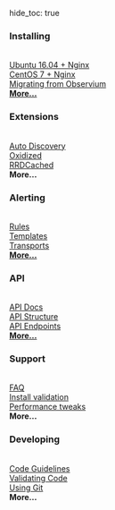 hide_toc: true
<div class="row">
    <div class="col-md-4">
        <div class="well">
            <h3 class="text-danger"><i class="fa fa-download fa-2x fa-pull-left"></i> Installing</h3><br />
            <a href="/Installation/Installation-Ubuntu-1604-Nginx/">Ubuntu 16.04 + Nginx</a><br />
            <a href="/Installation/Installation-CentOS-7-Nginx/">CentOS 7 + Nginx</a><br />
            <a href="/Installation/Migrating-from-Observium/">Migrating from Observium</a><br />
            <a href="/Installation/Installing-LibreNMS/"><strong>More...</strong></a>
        </div>
    </div>
    <div class="col-md-4">
        <div class="well">
            <h3 class="text-danger"><i class="fa fa-plug fa-2x fa-pull-left"></i> Extensions</h3><br />
            <a href="/Extensions/Auto-Discovery/">Auto Discovery</a><br />
            <a href="/Extensions/Oxidized/">Oxidized</a><br />
            <a href="/Extensions/RRDCached/">RRDCached</a><br />
            <strong>More...</strong>
        </div>
    </div>
    <div class="col-md-4">
        <div class="well">
            <h3 class="text-danger"><i class="fa fa-bell fa-2x fa-pull-left"></i> Alerting</h3><br />
            <a href="/Extensions/Alerting/#rules">Rules</a><br />
            <a href="/Extensions/Alerting/#templates">Templates</a><br />
            <a href="/Extensions/Alerting/#transports">Transports</a><br />
            <a href="/Extensions/Alerting/"><strong>More...</strong></a>
        </div>
    </div>
</div>
<div class="row">
    <div class="col-md-4">
        <div class="well">
            <h3 class="text-danger"><i class="fa fa-connectdevelop fa-2x fa-pull-left"></i> API</h3><br />
            <a href="/API/API-Docs/">API Docs</a><br />
            <a href="/API/API-Docs/#api-structure">API Structure</a><br />
            <a href="/API/API-Docs/#api-endpoints">API Endpoints</a><br />
            <a href="/API/API-Docs/"><strong>More...</strong></a>
        </div>
    </div>
    <div class="col-md-4">
        <div class="well">
            <h3 class="text-danger"><i class="fa fa-ambulance fa-2x fa-pull-left"></i> Support</h3><br />
            <a href="/Support/FAQ/">FAQ</a><br />
            <a href="/Support/Install%20Validation/">Install validation</a><br />
            <a href="/Support/Performance/">Performance tweaks</a><br />
            <strong>More...</strong>
        </div>
    </div>
    <div class="col-md-4">
        <div class="well">
            <h3 class="text-danger"><i class="fa fa-code-fork fa-2x fa-pull-left"></i> Developing</h3><br />
            <a href="/Developing/Code-Guidelines/">Code Guidelines</a><br />
            <a href="/Developing/Validating-Code/">Validating Code</a><br />
            <a href="/Developing/Using-Git/">Using Git</a><br />
            <strong>More...</strong>
        </div>
    </div>
</div>
